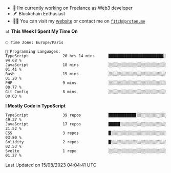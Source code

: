 - 🔭 I’m currently working on Freelance as Web3 developer
- 🪶 Blockchain Enthusiast
- 👨‍💻 You can visit my [website](https://f1tch.xyz) or contact me on [`f1tch@proton.me`](mailto:f1tch@proton.me)

<!--START_SECTION:waka-->
📊 **This Week I Spent My Time On** 

```text
🕑︎ Time Zone: Europe/Paris

💬 Programming Languages: 
TypeScript               20 hrs 14 mins      ████████████████████████░   94.68 % 
JavaScript               18 mins             ░░░░░░░░░░░░░░░░░░░░░░░░░   01.41 % 
Bash                     15 mins             ░░░░░░░░░░░░░░░░░░░░░░░░░   01.20 % 
PHP                      9 mins              ░░░░░░░░░░░░░░░░░░░░░░░░░   00.77 % 
Git Config               8 mins              ░░░░░░░░░░░░░░░░░░░░░░░░░   00.63 % 
```

**I Mostly Code in TypeScript** 

```text
TypeScript               39 repos            ████████████░░░░░░░░░░░░░   49.37 % 
JavaScript               17 repos            █████░░░░░░░░░░░░░░░░░░░░   21.52 % 
CSS                      3 repos             █░░░░░░░░░░░░░░░░░░░░░░░░   03.80 % 
Solidity                 2 repos             █░░░░░░░░░░░░░░░░░░░░░░░░   02.53 % 
Svelte                   1 repo              ░░░░░░░░░░░░░░░░░░░░░░░░░   01.27 % 
```




 Last Updated on 15/08/2023 04:04:41 UTC
<!--END_SECTION:waka-->
